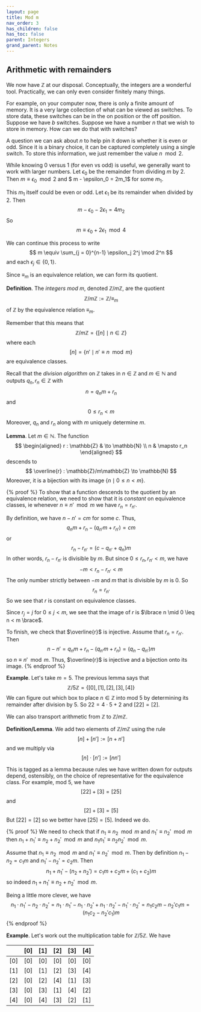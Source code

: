 ```yaml
---
layout: page
title: Mod m 
nav_order: 3
has_children: false
has_toc: false
parent: Integers 
grand_parent: Notes
---
```


## Arithmetic with remainders 

We now have $\mathbb{Z}$ at our disposal. Conceptually, the 
integers are a wonderful tool. Practically, we can only 
even consider finitely many things. 

For example, on your computer 
now, there is only a finite amount of memory. It is a very 
large collection of what can be viewed as switches. To store 
data, these switches can be in the on position or the off position. 
Suppose we have $b$ switches. Suppose we have a number $n$ that 
we wish to store in memory. How can we do that with switches? 

A question we can ask about $n$ to help pin it down is whether it 
is even or odd. Since it is a binary choice, it can be captured completely 
using a single switch. To store this information, we just remember the 
value $n \mod 2$. 

While knowing $0$ versus $1$ (for even vs odd) is useful, we generally 
want to work with larger numbers. Let $\epsilon_0$ be the remainder 
from dividing $m$ by $2$. Then $m \equiv \epsilon_0 \mod 2$ and 
$ m - \epsilon_0 = 2m_1$ for some $m_1$. 

This $m_1$ itself could be even or odd. Let $\epsilon_1$ be its remainder 
when divided by $2$. Then 
$$
m - \epsilon_0 - 2\epsilon_1 = 4m_2
$$
So 
$$ 
m \equiv \epsilon_0 + 2 \epsilon_1 \mod 4
$$

We can continue this process to write 
$$
m \equiv \sum_{j = 0}^{n-1} \epsilon_j 2^j \mod 2^n 
$$
and each $\epsilon_j \in \lbrace 0,1 \rbrace$.

Since $\equiv_m$ is an equivalence relation, we can form its quotient. 

**Definition**. The _integers mod $m$_, denoted $\mathbb{Z}/m\mathbb{Z}$, 
are the quotient 
$$
\mathbb{Z}/m\mathbb{Z} := \mathbb{Z}/\equiv_m
$$
of $\mathbb{Z}$ by the equivalence relation $\equiv_m$. 

Remember that this means that 
$$
\mathbb{Z}/m\mathbb{Z} = \lbrace [n] \mid n \in \mathbb{Z} \rbrace
$$
where each 
$$
[n] = \lbrace n' \mid n' \equiv n \mod m \rbrace 
$$
are equivalence classes.

Recall that the _division algorithm_ on $\mathbb{Z}$ takes in $n 
\in \mathbb{Z}$ and $m \in \mathbb{N}$ and outputs $q_n,r_n \in \mathbb{Z}$ with 
$$
n = q_n m + r_n
$$ 
and 
$$
0 \leq r_n < m 
$$
Moreover, $q_n$ and $r_n$ along with $m$ uniquely determine $m$. 

**Lemma**. Let $m \in \mathbb{N}$. The function 
$$
\begin{aligned}
r : \mathbb{Z} & \to \mathbb{N} \\ 
n & \mapsto r_n 
\end{aligned}
$$
descends to 
$$
\overline{r} : \mathbb{Z}/m\mathbb{Z} \to \mathbb{N}
$$
Moreover, it is a bijection with its image $\lbrace n \mid 0 \leq n < m \rbrace$. 

{% proof %}
To show that a function descends to the quotient by an equivalence 
relation, we need to show that it is _constant_ on equivalence classes, ie 
whenever $n \equiv n' \mod m$ we have $r_n = r_{n'}$. 

By definition, we have $n - n' = cm$ for some $c$. Thus, 
$$
q_n m + r_n - (q_{n'}m + r_{n'}) = cm 
$$
or 
$$
r_n - r_{n'} = (c - q_{n'} + q_n)m
$$
In other words, $r_n - r_{n'}$ is divisible by $m$. But since $0 \leq r_n, r_{n'} < m$, 
we have 
$$
-m < r_n - r_{n'} < m 
$$
The only number strictly between $-m$ and $m$ that is divisible by $m$ is $0$. So 
$$
r_n = r_{n'}
$$
So we see that $r$ is constant on equivalence classes. 

Since $r_j = j$ for $0 \leq j < m$, we see that the image of $r$ is 
$\lbrace n \mid 0 \leq n < m \brace$. 

To finish, we check that $\overline{r}$ is injective. Assume that $r_n = r_{n'}$. 
Then 
$$
n - n' = q_n m + r_n - (q_{n'}m + r_n) = (q_n - q_{n'})m 
$$
so $n \equiv n' \mod m$. Thus, $\overline{r}$ is injective and a bijection 
onto its image. 
{% endproof %}

**Example**. Let's take $m=5$. The previous lemma says that 
$$
\mathbb{Z}/5\mathbb{Z} = \lbrace [0], [1], [2], [3], [4] \rbrace 
$$
We can figure out which box to place $n \in \mathbb{Z}$ into mod $5$ by 
determining its remainder after division by $5$. So $22 = 4\cdot 5 + 2$ 
and $[22] = [2]$. 

We can also transport arithmetic from $\mathbb{Z}$ to $\mathbb{Z}/m\mathbb{Z}$. 

**Definition/Lemma**. We add two elements of $\mathbb{Z}/m\mathbb{Z}$ using the 
rule 
$$
[n] + [n'] := [n+n']
$$
and we multiply via 
$$
[n] \cdot [n'] := [nn']
$$

This is tagged as a lemma because rules we have written down for outputs 
depend, ostensibly, on the choice of representative for the equivalence class. 
For example, mod $5$, we have 
$$
[22] + [3] = [25]
$$
and 
$$
[2] + [3] = [5]
$$
But $[22] = [2]$ so we better have $[25] = [5]$. Indeed we do.

{% proof %}
We need to check that if $n_1 \equiv n_2 \mod m$ and $n_1' \equiv n_2' \mod m$ 
then $n_1 + n_1' \equiv n_2 + n_2' \mod m$ and $n_1n_1' \equiv n_2n_2' \mod m$. 

Assume that $n_1 \equiv n_2 \mod m$ and $n_1' \equiv n_2' \mod m$. Then by definition 
$n_1 - n_2 = c_1m$ and $n_1' - n_2' = c_2 m$. Then 
$$
n_1 + n_1' - (n_2 + n_2') = c_1 m + c_2 m + (c_1+c_2) m
$$
so indeed $n_1 + n_1' \equiv n_2 + n_2' \mod m$. 

Being a little more clever, we have 
$$
n_1 \cdot n_1' - n_2 \cdot n_2' = n_1 \cdot n_1' - n_1 \cdot n_2' + n_1 \cdot n_2' - 
n_1' \cdot n_2' = n_1c_2m - n_2'c_1 m= (n_1c_2 - n_2'c_1)m 
$$
{% endproof %}

**Example**. Let's work out the multiplication table for $\mathbb{Z}/5\mathbb{Z}$. 
We have 

| | $[0]$ | $[1]$ | $[2]$ | $[3]$ | $[4]$ | 
| :---:   | :---:   |  :---: |:---: |:---: | :---: |
| $[0]$ | $[0]$ | $[0]$ | $[0]$ | $[0]$ | $[0]$ | 
| $[1]$ | $[0]$ | $[1]$ | $[2]$ | $[3]$ | $[4]$ | 
| $[2]$ | $[0]$ | $[2]$ | $[4]$ | $[1]$ | $[3]$ | 
| $[3]$ | $[0]$ | $[3]$ | $[1]$ | $[4]$ | $[2]$ | 
| $[4]$ | $[0]$ | $[4]$ | $[3]$ | $[2]$ | $[1]$ | 
